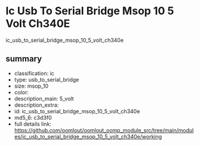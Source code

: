 # Ic Usb To Serial Bridge Msop 10 5 Volt Ch340E  
ic_usb_to_serial_bridge_msop_10_5_volt_ch340e  
 
## summary 
* classification: ic
* type: usb_to_serial_bridge
* size: msop_10
* color: 
* description_main: 5_volt
* description_extra: 
* id: ic_usb_to_serial_bridge_msop_10_5_volt_ch340e
* md5_6: c3d3f0
* full details link: https://github.com/oomlout/oomlout_oomp_module_src/tree/main/modules/ic_usb_to_serial_bridge_msop_10_5_volt_ch340e/working






